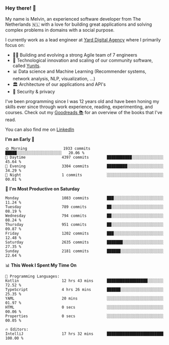 ### Hey there! 👋

My name is Melvin, an experienced software developer from The Netherlands 🇳🇱 with a love for building great applications and solving complex problems in domains with a social purpose. 

I currently work as a lead engineer at [Yard Digital Agency](https://github.com/yardinternet) where I primarily focus on:

* 👏🏼 Building and evolving a strong Agile team of 7 engineers
* 🚀 Technological innovation and scaling of our community software, called [Yunits](https://www.yunits.com/).
* 📊 Data science and Machine Learning (Recommender systems, network analysis, NLP, visualization, ...)
* 🏛 Architecture of our applications and API's
* 🔐 Security & privacy

I've been programming since I was 12 years old and have been honing my skills ever since through work experience, reading, experimenting, and courses.
Check out my [Goodreads 📚](https://goodreads.com/melvinkoopmans) for an overview of the books that I've read. 

You can also find me on [LinkedIn](https://www.linkedin.com/in/melvinkoopmans)

<!--START_SECTION:waka-->
**I'm an Early 🐤** 

```text
🌞 Morning                1933 commits        █████░░░░░░░░░░░░░░░░░░░░   20.06 % 
🌆 Daytime                4397 commits        ███████████░░░░░░░░░░░░░░   45.64 % 
🌃 Evening                3304 commits        █████████░░░░░░░░░░░░░░░░   34.29 % 
🌙 Night                  1 commits           ░░░░░░░░░░░░░░░░░░░░░░░░░   00.01 % 
```
📅 **I'm Most Productive on Saturday** 

```text
Monday                   1083 commits        ███░░░░░░░░░░░░░░░░░░░░░░   11.24 % 
Tuesday                  789 commits         ██░░░░░░░░░░░░░░░░░░░░░░░   08.19 % 
Wednesday                794 commits         ██░░░░░░░░░░░░░░░░░░░░░░░   08.24 % 
Thursday                 951 commits         ██░░░░░░░░░░░░░░░░░░░░░░░   09.87 % 
Friday                   1202 commits        ███░░░░░░░░░░░░░░░░░░░░░░   12.48 % 
Saturday                 2635 commits        ███████░░░░░░░░░░░░░░░░░░   27.35 % 
Sunday                   2181 commits        ██████░░░░░░░░░░░░░░░░░░░   22.64 % 
```


📊 **This Week I Spent My Time On** 

```text
💬 Programming Languages: 
Kotlin                   12 hrs 43 mins      ██████████████████░░░░░░░   72.52 % 
TypeScript               4 hrs 26 mins       ██████░░░░░░░░░░░░░░░░░░░   25.35 % 
YAML                     20 mins             ░░░░░░░░░░░░░░░░░░░░░░░░░   01.97 % 
HTML                     0 secs              ░░░░░░░░░░░░░░░░░░░░░░░░░   00.06 % 
Properties               0 secs              ░░░░░░░░░░░░░░░░░░░░░░░░░   00.05 % 

🔥 Editors: 
IntelliJ                 17 hrs 32 mins      █████████████████████████   100.00 % 
```


<!--END_SECTION:waka-->
